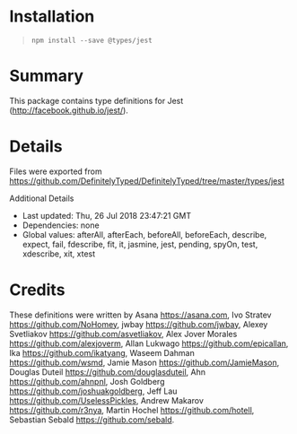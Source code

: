 # Installation
> `npm install --save @types/jest`

# Summary
This package contains type definitions for Jest (http://facebook.github.io/jest/).

# Details
Files were exported from https://github.com/DefinitelyTyped/DefinitelyTyped/tree/master/types/jest

Additional Details
 * Last updated: Thu, 26 Jul 2018 23:47:21 GMT
 * Dependencies: none
 * Global values: afterAll, afterEach, beforeAll, beforeEach, describe, expect, fail, fdescribe, fit, it, jasmine, jest, pending, spyOn, test, xdescribe, xit, xtest

# Credits
These definitions were written by Asana <https://asana.com>, Ivo Stratev <https://github.com/NoHomey>, jwbay <https://github.com/jwbay>, Alexey Svetliakov <https://github.com/asvetliakov>, Alex Jover Morales <https://github.com/alexjoverm>, Allan Lukwago <https://github.com/epicallan>, Ika <https://github.com/ikatyang>, Waseem Dahman <https://github.com/wsmd>, Jamie Mason <https://github.com/JamieMason>, Douglas Duteil <https://github.com/douglasduteil>, Ahn <https://github.com/ahnpnl>, Josh Goldberg <https://github.com/joshuakgoldberg>, Jeff Lau <https://github.com/UselessPickles>, Andrew Makarov <https://github.com/r3nya>, Martin Hochel <https://github.com/hotell>, Sebastian Sebald <https://github.com/sebald>.

